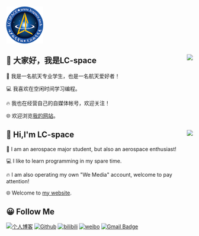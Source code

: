 

<a href="http://www.lcspace.tech/"><img align="center" src="logo.png" /></a>



## &#x1F44B; 大家好，我是LC-space  <a href="https://github.com/LC-space"><img align="right" src="https://github-readme-stats.vercel.app/api?username=LC-space&show_icons=true&theme=tokyonight"/></a>

&#x1F680; 我是一名航天专业学生，也是一名航天爱好者！

&#x1F4BB; 我喜欢在空闲时间学习编程。

&#x1F525; 我也在经营自己的自媒体帐号，欢迎关注！

&#x1F310; 欢迎浏览[我的网站](http://www.lcspace.tech/)。



## &#x1F44B; Hi,I'm LC-space   <a href="https://github.com/LC-space"><img align="right" src="https://github-readme-stats.vercel.app/api/top-langs/?username=LC-space&langs_count=8&theme=tokyonight"/></a>

&#x1F680; I am an aerospace major student, but also an aerospace enthusiast!

&#x1F4BB; I like to learn programming in my spare time.

&#x1F525; I am also operating my own "We Media" account, welcome to pay attention!

&#x1F310; Welcome to [my website](http://www.lcspace.tech/).

## &#x1F600; Follow Me

[![个人博客](https://img.shields.io/badge/-个人博客-c14438?style=flat-square&logo=B&logoColor=white)](http://www.lcspace.tech/) [![Github](https://img.shields.io/github/followers/LC-space?label=Github&style=social)](https://github.com/LC-space) [![bilibili](https://img.shields.io/badge/-bilibili-FB7299?style=flat-square&logo=bilibili&logoColor=white)](https://space.bilibili.com/85587467) [![weibo](https://img.shields.io/badge/-微博-D52C2B?style=flat-square&logoColor=white)](https://www.weibo.com/u/2774483953) [![Gmail Badge](https://img.shields.io/badge/gmail-lcspace001@gmail.com-Green?style=flat-square&logo=Gmail&logoColor=white&link=mailto:duktig666@163.com)](mailto:lcspace001@gmail.com)

